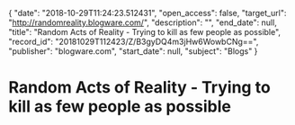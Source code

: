 {
  "date": "2018-10-29T11:24:23.512431", 
  "open_access": false, 
  "target_url": "http://randomreality.blogware.com/", 
  "description": "", 
  "end_date": null, 
  "title": "Random Acts of Reality - Trying to kill as few people as possible", 
  "record_id": "20181029T112423/Z/B3gyDQ4m3jHw6WowbCNg==", 
  "publisher": "blogware.com", 
  "start_date": null, 
  "subject": "Blogs"
}

# Random Acts of Reality - Trying to kill as few people as possible

